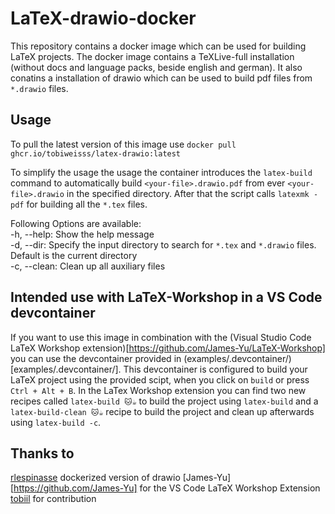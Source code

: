# LaTeX-drawio-docker
This repository contains a docker image which can be used for building LaTeX projects.
The docker image contains a TeXLive-full installation (without docs and language packs, beside english and german).
It also conatins a installation of drawio which can be used to build pdf files from `*.drawio` files.

## Usage
To pull the latest version of this image use `docker pull ghcr.io/tobiweisss/latex-drawio:latest`

To simplify the usage the usage the container introduces the `latex-build` command to automatically build `<your-file>.drawio.pdf` from ever `<your-file>.drawio` in the specified directory. After that the script calls `latexmk -pdf` for building all the `*.tex` files.

Following Options are available: </br>
    -h, --help:     Show the help message </br>
    -d, --dir:      Specify the input directory to search for `*.tex` and `*.drawio` files. Default is the current directory</br>
    -c, --clean:    Clean up all auxiliary files </br>

## Intended use with LaTeX-Workshop in a VS Code devcontainer
If you want to use this image in combination with the (Visual Studio Code LaTeX Workshop extension)[https://github.com/James-Yu/LaTeX-Workshop] you can use the devcontainer provided in (examples/.devcontainer/)[examples/.devcontainer/]. This devcontainer is configured to build your LaTeX project using the provided scipt, when you click on `build` or press `Ctrl + Alt + B`. In the LaTex Workshop extension you can find two new recipes called `latex-build 🐱☕` to build the project using `latex-build` and a `latex-build-clean 🐱☕` recipe to build the project and clean up afterwards using `latex-build -c`.

## Thanks to 
[rlespinasse](https://github.com/rlespinasse/docker-drawio-desktop-headless) dockerized version of drawio
[James-Yu][https://github.com/James-Yu] for the VS Code LaTeX Workshop Extension
[tobiil](https://github.com/tobiil) for contribution

